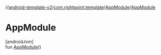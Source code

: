 //[android-template-v2](../../../index.md)/[com.rightpoint.template](../index.md)/[AppModule](index.md)/[AppModule](-app-module.md)

# AppModule

[androidJvm]\
fun [AppModule](-app-module.md)()
